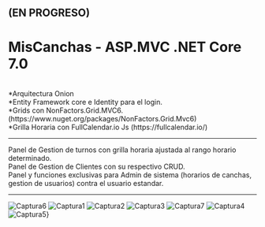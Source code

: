  <h2> (EN PROGRESO)</h2>
<h1> MisCanchas - ASP.MVC .NET Core 7.0 </h1>
<br/>
*Arquitectura Onion
<br/>
*Entity Framework core e Identity para el login.
<br/>
*Grids con NonFactors.Grid.MVC6. (https://www.nuget.org/packages/NonFactors.Grid.Mvc6)
<br/>
*Grilla Horaria con FullCalendar.io Js (https://fullcalendar.io/)

<hr/>
Panel de Gestion de turnos con grilla horaria ajustada al rango horario determinado. 
<br/>
Panel de Gestion de Clientes con su respectivo CRUD. 
<br/>
Panel y funciones exclusivas para Admin de sistema (horarios de canchas, gestion de usuarios) contra el usuario estandar.
<hr/>

![Captura6](https://github.com/Ivanpaoloni/SolutionMisCanchas/assets/93292231/c17eb385-fbd2-4362-820e-8f1d3fc5ed06)
![Captura1](https://github.com/Ivanpaoloni/SolutionMisCanchas/assets/93292231/7ee66115-e8bd-4794-a3f0-9b5aadc6238c)
![Captura2](https://github.com/Ivanpaoloni/SolutionMisCanchas/assets/93292231/767277e8-1b52-4aac-89ea-4b133c526c84)
![Captura3](https://github.com/Ivanpaoloni/SolutionMisCanchas/assets/93292231/2e429cb1-dc02-4eb9-8808-875f9933788e)
![Captura7](https://github.com/Ivanpaoloni/SolutionMisCanchas/assets/93292231/47931753-f0cf-429a-b012-44702afd0865)
![Captura4](https://github.com/Ivanpaoloni/SolutionMisCanchas/assets/93292231/063f140e-947f-407e-bf9c-0bb7de44a42a)
![Captura5](https://github.com/Ivanpaoloni/SolutionMisCanchas/assets/93292231/d936acc1-903b-4507-a1b3-9d3f85159182)}

